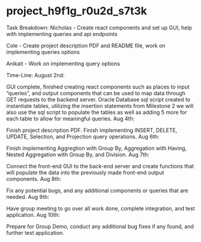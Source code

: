 # project_h9f1g_r0u2d_s7t3k
Task Breakdown:
Nicholas - Create react components and set up GUI, help with implementing queries and api endpoints

Cole - Create project description PDF and README file, work on implementing queries options

Anikait - Work on implementing query options

Time-Line:
August 2nd:

GUI complete, finished creating react components such as places to input “queries”, and output components that can be used to map data through GET requests to the backend server.
Oracle Database sql script created to instantiate tables, utilizing the insertion statements from Milestone 2 we will also use the sql script to populate the tables as well as adding 5 more for each table to allow for meaningful queries.
Aug 4th:

Finish project description PDF.
Finish implementing INSERT, DELETE, UPDATE, Selection, and Projection query operations.
Aug 6th:

Finish implementing Aggregtion with Group By, Aggregation with Having, Nested Aggregation with Group By, and Division.
Aug 7th:

Connect the front-end GUI to the back-end server and create functions that will populate the data into the previously made front-end output components.
Aug 8th:

Fix any potential bugs, and any additional components or queries that are needed.
Aug 9th:

Have group meeting to go over all work done, complete integration, and test application.
Aug 10th:

Prepare for Group Demo, conduct any additional bug fixes if any found, and further test application.
